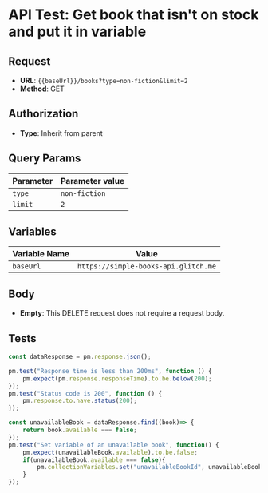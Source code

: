 # API Test: Get book that isn't on stock and put it in variable

## Request

- **URL**: `{{baseUrl}}/books?type=non-fiction&limit=2`
- **Method**: GET

## Authorization

- **Type**: Inherit from parent


## Query Params

| Parameter | Parameter value |
|---------------|-----------------------------|
| `type`     | `non-fiction`   |
| `limit`          | `2`                       |


## Variables

| Variable Name | Value                       |
|---------------|-----------------------------|
| `baseUrl`     | `https://simple-books-api.glitch.me`   |

## Body

- **Empty**: This DELETE request does not require a request body.

## Tests

```javascript
const dataResponse = pm.response.json();

pm.test("Response time is less than 200ms", function () {
    pm.expect(pm.response.responseTime).to.be.below(200);
});
pm.test("Status code is 200", function () {
    pm.response.to.have.status(200);
});

const unavailableBook = dataResponse.find((book)=> {
    return book.available === false;
});
pm.test("Set variable of an unavailable book", function() {
    pm.expect(unavailableBook.available).to.be.false;
    if(unavailableBook.available === false){
        pm.collectionVariables.set("unavailableBookId", unavailableBook.id)
    }
});
